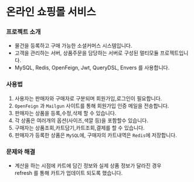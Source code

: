 # 온라인 쇼핑몰 서비스

### 프로젝트 소개
* 물건을 등록하고 구매 가능한 소셜커머스 시스템입니다.
* 고객을 관리하는 서버, 상품주문을 담당하는 서버로 구성된 멀티모듈 프로젝트입니다.
* MySQL, Redis, OpenFeign, Jwt, QueryDSL, Envers 를 사용합니다.

### 사용법
1. 사용자는 판매자와 구매자로 구분되며 회원가입,로그인이 필요합니다.
2. `OpenFeign` 과 `Mailgun` 사이트를 통해 회원가입 인증 메일을 전송합니다.
3. 판매자는 상품을 등록,수정,삭제 할 수 있습니다.
4. 각 상품은 여러개의 옵션(사이즈,색깔 등)을 포함할수 있습니다.
5. 구매자는 상품조회,카트담기,카트조회,결제를 할 수 있습니다.
6. 판매자가 등록한 상품은 `MySQL`에, 구매자의 카트내역은 `Redis`에 저장합니다.

### 문제와 해결
* 계산을 하는 시점에 카트에 담긴 정보와 실제 상품 정보가 달라진 경우  
  refresh 를 통해 카트가 업데이트 되도록 했습니다.
